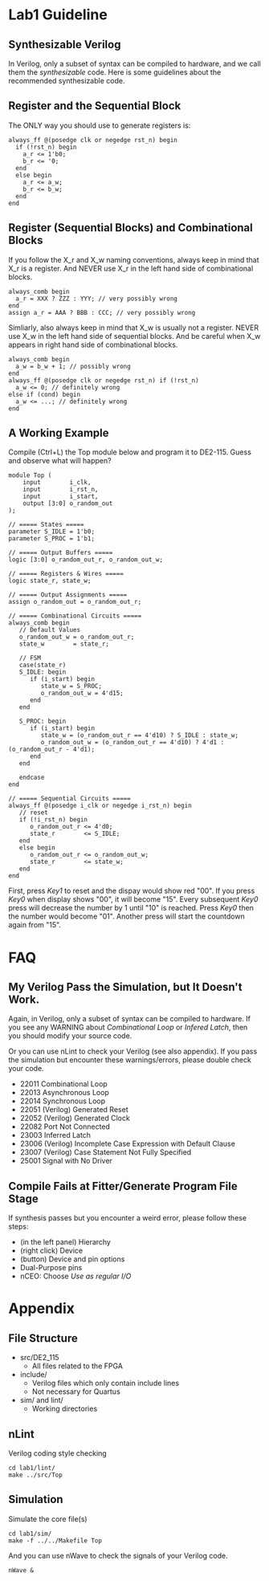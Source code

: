 # Lab1 Guideline
## Synthesizable Verilog
In Verilog, only a subset of syntax can be compiled to hardware,
and we call them the *synthesizable* code.
Here is some guidelines about the recommended synthesizable code.

## Register and the Sequential Block
The ONLY way you should use to generate registers is:

    always_ff @(posedge clk or negedge rst_n) begin
      if (!rst_n) begin
        a_r <= 1'b0;
        b_r <= '0;
      end
      else begin
        a_r <= a_w;
        b_r <= b_w;
      end
    end

## Register (Sequential Blocks) and Combinational Blocks
If you follow the X\_r and X\_w naming conventions,
always keep in mind that X\_r is a register.
And NEVER use X\_r in the left hand side of combinational blocks.

    always_comb begin
      a_r = XXX ? ZZZ : YYY; // very possibly wrong
    end
    assign a_r = AAA ? BBB : CCC; // very possibly wrong

Simliarly, also always keep in mind that X\_w is usually not a register.
NEVER use X\_w in the left hand side of sequential blocks.
And be careful when X\_w appears in right hand side of combinational blocks.

    always_comb begin
      a_w = b_w + 1; // possibly wrong
    end
    always_ff @(posedge clk or negedge rst_n) if (!rst_n)
      a_w <= 0; // definitely wrong
    else if (cond) begin
      a_w <= ...; // definitely wrong
    end

## A Working Example
Compile (Ctrl+L) the Top module below and program it to DE2-115.
Guess and observe what will happen?

    module Top (
        input        i_clk,
        input        i_rst_n,
        input        i_start,
        output [3:0] o_random_out
    );

    // ===== States =====
    parameter S_IDLE = 1'b0;
    parameter S_PROC = 1'b1;

    // ===== Output Buffers =====
    logic [3:0] o_random_out_r, o_random_out_w;

    // ===== Registers & Wires =====
    logic state_r, state_w;

    // ===== Output Assignments =====
    assign o_random_out = o_random_out_r;

    // ===== Combinational Circuits =====
    always_comb begin
       // Default Values
       o_random_out_w = o_random_out_r;
       state_w        = state_r;

       // FSM
       case(state_r)
       S_IDLE: begin
          if (i_start) begin
             state_w = S_PROC;
             o_random_out_w = 4'd15;
          end
       end

       S_PROC: begin
          if (i_start) begin
             state_w = (o_random_out_r == 4'd10) ? S_IDLE : state_w;
             o_random_out_w = (o_random_out_r == 4'd10) ? 4'd1 : (o_random_out_r - 4'd1);
          end
       end

       endcase
    end

    // ===== Sequential Circuits =====
    always_ff @(posedge i_clk or negedge i_rst_n) begin
       // reset
       if (!i_rst_n) begin
          o_random_out_r <= 4'd0;
          state_r        <= S_IDLE;
       end
       else begin
          o_random_out_r <= o_random_out_w;
          state_r        <= state_w;
       end
    end

First, press *Key1* to reset and the dispay would show red "00". 
If you press *Key0* when display shows "00", it will become "15".
Every subsequent *Key0* press will decrease the number by 1 until "10" is reached.
Press *Key0* then the number would become "01".
Another press will start the countdown again from "15".

# FAQ
## My Verilog Pass the Simulation, but It Doesn't Work.
Again, in Verilog, only a subset of syntax can be compiled to hardware.
If you see any WARNING about *Combinational Loop* or *Infered Latch*,
then you should modify your source code.

Or you can use nLint to check your Verilog (see also appendix).
If you pass the simulation but encounter these warnings/errors,
please double check your code.

* 22011 Combinational Loop
* 22013 Asynchronous Loop
* 22014 Synchronous Loop
* 22051 (Verilog) Generated Reset
* 22052 (Verilog) Generated Clock
* 22082 Port Not Connected
* 23003 Inferred Latch
* 23006 (Verilog) Incomplete Case Expression with Default Clause
* 23007 (Verilog) Case Statement Not Fully Specified
* 25001 Signal with No Driver

## Compile Fails at Fitter/Generate Program File Stage
If synthesis passes but you encounter a weird error,
please follow these steps:

* (in the left panel) Hierarchy
* (right click) Device
* (button) Device and pin options
* Dual-Purpose pins
* nCEO: Choose *Use as regular I/O*

# Appendix
## File Structure

* src/DE2\_115
	* All files related to the FPGA
* include/
	* Verilog files which only contain include lines
	* Not necessary for Quartus
* sim/ and lint/
	* Working directories

## nLint
Verilog coding style checking

    cd lab1/lint/
    make ../src/Top

## Simulation
Simulate the core file(s)

    cd lab1/sim/
    make -f ../../Makefile Top

And you can use nWave to check the signals of your Verilog code.

    nWave &
